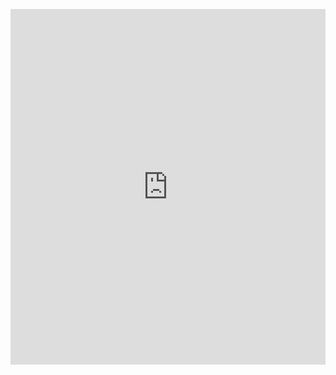 <p><iframe allowfullscreen width="100%" height="569" class="google-slides-iframe" frameborder="0" scrolling="no" src="https://docs.google.com/presentation/d/e/2PACX-1vR43CiZPzOY-deS6_-Jb9nnTsIuUhLRv338imVlcqQtZnURY-WFisO4K1adEBr6QudMEW2BIt2CiiBR/embed?start=false&amp;loop=false&amp;delayms=3000"></iframe></p>